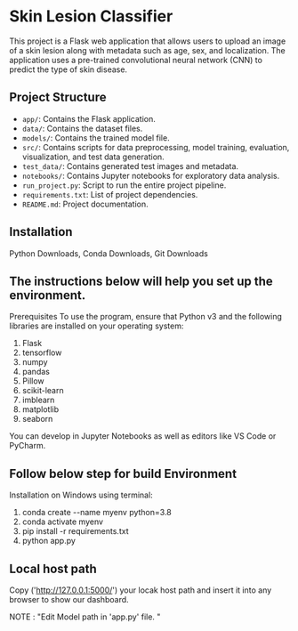 # Skin Lesion Classifier

This project is a Flask web application that allows users to upload an image of a skin lesion along with metadata such as age, sex, and localization. The application uses a pre-trained convolutional neural network (CNN) to predict the type of skin disease.

## Project Structure

- `app/`: Contains the Flask application.
- `data/`: Contains the dataset files.
- `models/`: Contains the trained model file.
- `src/`: Contains scripts for data preprocessing, model training, evaluation, visualization, and test data generation.
- `test_data/`: Contains generated test images and metadata.
- `notebooks/`: Contains Jupyter notebooks for exploratory data analysis.
- `run_project.py`: Script to run the entire project pipeline.
- `requirements.txt`: List of project dependencies.
- `README.md`: Project documentation.

## Installation

Python Downloads, Conda Downloads, Git Downloads

## The instructions below will help you set up the environment.

Prerequisites To use the program, ensure that Python v3 and the following libraries are installed on your operating system:

1. Flask
2. tensorflow
3. numpy
4. pandas
5. Pillow
6. scikit-learn
7. imblearn
8. matplotlib
9. seaborn

You can develop in Jupyter Notebooks as well as editors like VS Code or PyCharm.

## Follow below step for build Environment

Installation on Windows using terminal:
1. conda create --name myenv python=3.8
2. conda activate myenv
3. pip install -r requirements.txt
4. python app.py

## Local host path
Copy ('http://127.0.0.1:5000/') your locak host path and insert it into any browser to show our dashboard.

NOTE : "Edit Model path in 'app.py' file. "
  
